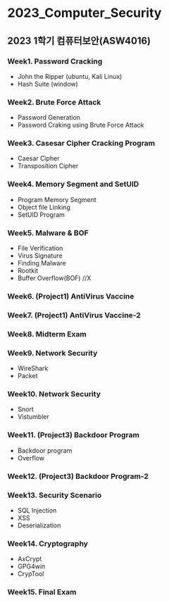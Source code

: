 # 2023_Computer_Security
2023 1학기 컴퓨터보안(ASW4016)
---
### Week1. Password Cracking
- John the Ripper (ubuntu, Kali Linux)
- Hash Suite (window)

### Week2. Brute Force Attack
- Password Generation
- Password Craking using Brute Force Attack

### Week3. Casesar Cipher Cracking Program
- Caesar Cipher
- Transposition Cipher

### Week4. Memory Segment and SetUID
- Program Memory Segment
- Object file Linking
- SetUID Program

### Week5. Malware & BOF
- File Verification
- Virus Signature
- Finding Malware
- Rootkit
- Buffer Overflow(BOF) //X

### Week6. (Project1) AntiVirus Vaccine

### Week7. (Project1) AntiVirus Vaccine-2

### Week8. Midterm Exam

### Week9. Network Security
- WireShark
- Packet

### Week10. Network Security
- Snort
- Vistumbler

### Week11. (Project3) Backdoor Program
- Backdoor program
- Overflow

### Week12. (Project3) Backdoor Program-2

### Week13. Security Scenario
- SQL Injection
- XSS
- Deserialization

### Week14. Cryptography
- AxCrypt
- GPG4win
- CrypTool

### Week15. Final Exam
